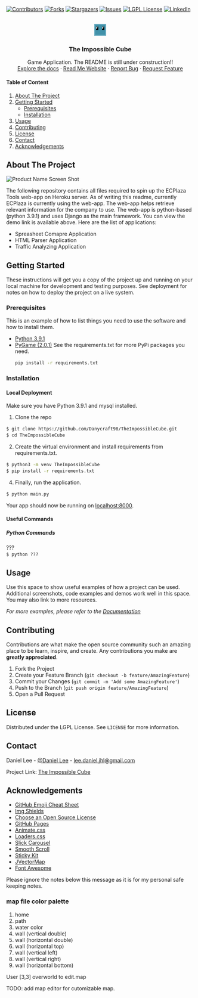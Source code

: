 [![Contributors][contributors-shield]][contributors-url]
[![Forks][forks-shield]][forks-url]
[![Stargazers][stars-shield]][stars-url]
[![Issues][issues-shield]][issues-url]
[![LGPL License][license-shield]][license-url]
[![LinkedIn][linkedin-shield]][linkedin-url]

<br />
<div style="text-align:center">
    <a href="https://github.com/Danycraft98/TheImpossibleCube">
        <img src="static/images/misc/icon.png" alt="Logo">
    </a>
    <h3 style="text-align:center">The Impossible Cube</h3>
    <p style="text-align:center">
        Game Application. The README is still under construction!!
        <br />
        <a href="https://github.com/Danycraft98/TheImpossibleCube/wiki">Explore the docs</a>
        ·
        <a href="https://danycraft98.github.io/TheImpossibleCube/">Read Me Website</a>
        ·
        <a href="https://github.com/Danycraft98/TheImpossibleCube/issues">Report Bug</a>
        ·
        <a href="https://github.com/Danycraft98/TheImpossibleCube/issues">Request Feature</a>
    </p>
</div>

<!-- TABLE OF CONTENTS -->
#### Table of Content
1. [About The Project](#about-the-project)
2. [Getting Started](#getting-started)
   * [Prerequisites](#prerequisites)
   * [Installation](#installation)
3. [Usage](#usage)
4. [Contributing](#contributing)
5. [License](#license)
6. [Contact](#contact)
7. [Acknowledgements](#acknowledgements)


<!-- ABOUT THE PROJECT -->
## About The Project

![Product Name Screen Shot][product-screenshot]

The following repository contains all files required to spin up the ECPlaza Tools web-app on Heroku server. As of writing this readme, currently ECPlaza is currently using the web-app. The web-app helps retrieve relevant information for the company to use. The web-app is python-based (python 3.9.1) and uses Django as the main framework. You can view the demo link is available above. Here are the list of applications:


* Spreasheet Comapre Application
* HTML Parser Application
* Traffic Analyzing Application


<!-- GETTING STARTED -->
## Getting Started

These instructions will get you a copy of the project up and running on your local machine for development and testing purposes. See deployment for notes on how to deploy the project on a live system.

### Prerequisites

This is an example of how to list things you need to use the software and how to install them.
* [Python 3.9.1](https://python.org/)
* [PyGame (2.0.1)](https://www.pygame.org/)
See the requirements.txt for more PyPi packages you need.
  ```sh
  pip install -r requirements.txt
  ```

### Installation

#### Local Deployment
Make sure you have Python 3.9.1 and mysql installed. 

1. Clone the repo
```sh
$ git clone https://github.com/Danycraft98/TheImpossibleCube.git
$ cd TheImpossibleCube
```
2. Create the virtual environment and install requirements from requirements.txt.
```sh
$ python3 -m venv TheImpossibleCube
$ pip install -r requirements.txt
```
4. Finally, run the application.
```sh
$ python main.py
```

Your app should now be running on [localhost:8000](http://localhost:8000/).


#### Useful Commands
##### Python Commands
???<br/>
`$ python ???`

<!-- USAGE EXAMPLES -->
## Usage

Use this space to show useful examples of how a project can be used. Additional screenshots, code examples and demos work well in this space. You may also link to more resources.

_For more examples, please refer to the [Documentation](https://github.com/Danycraft98/TheImpossibleCube/wiki)_



<!-- CONTRIBUTING -->
## Contributing

Contributions are what make the open source community such an amazing place to be learn, inspire, and create. Any contributions you make are **greatly appreciated**.

1. Fork the Project
2. Create your Feature Branch (`git checkout -b feature/AmazingFeature`)
3. Commit your Changes (`git commit -m 'Add some AmazingFeature'`)
4. Push to the Branch (`git push origin feature/AmazingFeature`)
5. Open a Pull Request



<!-- LICENSE -->
## License

Distributed under the LGPL License. See `LICENSE` for more information.



<!-- CONTACT -->
## Contact

Daniel Lee - [@Daniel Lee](https://www.linkedin.com/in/daniel-lee-jhl/) - lee.daniel.jhl@gmail.com

Project Link: [The Impossible Cube](https://github.com/Danycraft98/TheImpossibleCube)



<!-- ACKNOWLEDGEMENTS -->
## Acknowledgements
* [GitHub Emoji Cheat Sheet](https://www.webpagefx.com/tools/emoji-cheat-sheet)
* [Img Shields](https://shields.io)
* [Choose an Open Source License](https://choosealicense.com)
* [GitHub Pages](https://pages.github.com)
* [Animate.css](https://daneden.github.io/animate.css)
* [Loaders.css](https://connoratherton.com/loaders)
* [Slick Carousel](https://kenwheeler.github.io/slick)
* [Smooth Scroll](https://github.com/cferdinandi/smooth-scroll)
* [Sticky Kit](http://leafo.net/sticky-kit)
* [JVectorMap](http://jvectormap.com)
* [Font Awesome](https://fontawesome.com)





<!-- MARKDOWN LINKS & IMAGES -->
<!-- https://www.markdownguide.org/basic-syntax/#reference-style-links -->
[logo-uri]: static/images/logo.png
[contributors-shield]: https://img.shields.io/github/contributors/Danycraft98/TheImpossibleCube.svg?style=for-the-badge
[contributors-url]: https://github.com/Danycraft98/TheImpossibleCube/graphs/contributors
[forks-shield]: https://img.shields.io/github/forks/Danycraft98/TheImpossibleCube.svg?style=for-the-badge
[forks-url]: https://github.com/Danycraft98/TheImpossibleCube/network/members
[stars-shield]: https://img.shields.io/github/stars/Danycraft98/TheImpossibleCube.svg?style=for-the-badge
[stars-url]: https://github.com/Danycraft98/TheImpossibleCube/stargazers
[issues-shield]: https://img.shields.io/github/issues/Danycraft98/TheImpossibleCube.svg?style=for-the-badge
[issues-url]: https://github.com/Danycraft98/TheImpossibleCube/issues
[license-shield]: https://img.shields.io/github/license/Danycraft98/TheImpossibleCube.svg?style=for-the-badge
[license-url]: https://github.com/Danycraft98/TheImpossibleCube/blob/master/LICENSE.txt
[linkedin-shield]: https://img.shields.io/badge/-LinkedIn-black.svg?style=for-the-badge&logo=linkedin&colorB=555
[linkedin-url]: https://www.linkedin.com/in/daniel-lee-jhl/
[product-screenshot]: https://repository-images.githubusercontent.com/337784703/ce9f1180-825e-11eb-8bcc-04a652fb8f1e

Please ignore the notes below this message as it is for my personal safe keeping notes.

### map file color palette
1. home
2. path
3. water color
4. wall (vertical double)
5. wall (horizontal double)
6. wall (horizontal top)
7. wall (vertical left)
8. wall  (vertical right)
9. wall (horizontal bottom)


User [3,3] overworld to edit.map

TODO: add map editor for cutomizable map.